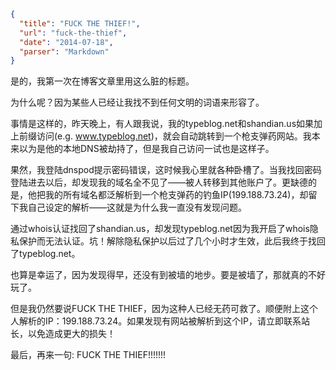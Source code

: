 ```json
{
  "title": "FUCK THE THIEF!",
  "url": "fuck-the-thief",
  "date": "2014-07-18",
  "parser": "Markdown"
}
```


是的，我第一次在博客文章里用这么脏的标题。

为什么呢？因为某些人已经让我找不到任何文明的词语来形容了。

事情是这样的，昨天晚上，有人跟我说，我的typeblog.net和shandian.us如果加上前缀访问(e.g. www.typeblog.net)，就会自动跳转到一个枪支弹药网站。我本来以为是他的本地DNS被劫持了，但是我自己访问一试也是这样子。

果然，我登陆dnspod提示密码错误，这时候我心里就各种卧槽了。当我找回密码登陆进去以后，却发现我的域名全不见了——被人转移到其他账户了。更缺德的是，他把我的所有域名都泛解析到一个枪支弹药的钓鱼IP(199.188.73.24)，却留下我自己设定的解析——这就是为什么我一直没有发现问题。

<!--more-->

通过whois认证找回了shandian.us，却发现typeblog.net因为我开启了whois隐私保护而无法认证。坑！解除隐私保护以后过了几个小时才生效，此后我终于找回了typeblog.net。

也算是幸运了，因为发现得早，还没有到被墙的地步。要是被墙了，那就真的不好玩了。

但是我仍然要说FUCK THE THIEF，因为这种人已经无药可救了。顺便附上这个人解析的IP：199.188.73.24。如果发现有网站被解析到这个IP，请立即联系站长，以免造成更大的损失！

最后，再来一句: FUCK THE THIEF!!!!!!!
